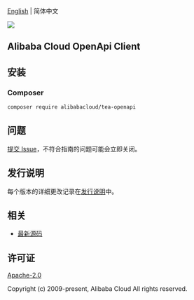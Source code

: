 [English](README.md) | 简体中文

![](https://aliyunsdk-pages.alicdn.com/icons/AlibabaCloud.svg)

## Alibaba Cloud OpenApi Client

## 安装

### Composer

```bash
composer require alibabacloud/tea-openapi
```

## 问题

[提交 Issue](https://github.com/aliyun/tea-openapi/issues/new)，不符合指南的问题可能会立即关闭。

## 发行说明

每个版本的详细更改记录在[发行说明](./ChangeLog.txt)中。

## 相关

* [最新源码](https://github.com/aliyun/tea-openapi)

## 许可证

[Apache-2.0](http://www.apache.org/licenses/LICENSE-2.0)

Copyright (c) 2009-present, Alibaba Cloud All rights reserved.
